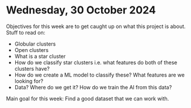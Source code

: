 # Wednesday, 30 October 2024
Objectives for this week are to get caught up on what this project is about. Stuff to read on:
- Globular clusters
- Open clusters
- What is a star cluster
- How do we classify star clusters i.e. what features do both of these clusters have?
- How do we create a ML model to classify these?  What features are we looking for?
- Data? Where do we get it? How do we train the AI from this data?

Main goal for this week: Find a good dataset that we can work with.

